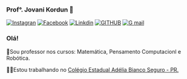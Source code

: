 ### Prof°. Jovani Kordun 👋

[![Instagran](https://img.shields.io/badge/Instagram-E4405F?style=for-the-badge&logo=instagram&logoColor=white)](https://www.instagram.com/jovanikordun?igsh=MWpkaGx0eWpjaXBo)
[![Facebook](https://img.shields.io/badge/Facebook-1877F2?style=for-the-badge&logo=facebook&logoColor=white)](https://www.facebook.com/share/Cm93UmxmJVdUPa6t/?mibextid=qi2Omg)
[![Linkdin](https://img.shields.io/badge/LinkedIn-0077B5?style=for-the-badge&logo=linkedin&logoColor=white)](https://www.linkedin.com/in/jovani-kordun-8b3713202/)
[![GITHUB](https://img.shields.io/badge/GitHub-100000?style=for-the-badge&logo=github&logoColor=white)](https://github.com/kordunjovani)
[![G mail](https://img.shields.io/badge/Gmail-D14836?style=for-the-badge&logo=gmail&logoColor=white)](https://jovanikordun2013@gmail.com)


### Olá!

📱Sou professor nos cursos: Matemática, Pensamento Computacionl e Robótica.

👨‍💻Estou trabalhando no <a href="http://www.consultaescolas.pr.gov.br/consultaescolas-java/pages/templates/initial2.jsf?windowId=9cf&codigoEstab=22&codigoMunicipio=1584"> Colégio Estadual Adélia Bianco Seguro - PR.</a></li>
